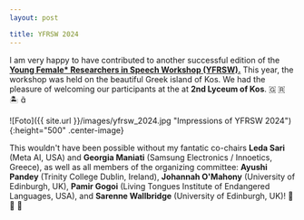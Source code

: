 ```yaml
---
layout: post

title: YFRSW 2024
---
```


I am very happy to have contributed to another successful edition of the <a href="https://sites.google.com/view/yfrsw-2024" target="_blank" rel="noopener"><strong>Young Female* Researchers in Speech Workshop (YFRSW).</strong></a> This year, the workshop was held on the beautiful Greek island of Kos. We had the pleasure of welcoming our participants at the </strong></a> at <strong>2nd Lyceum of Kos</strong>. &#127468; &#127479; &#127965; &#57418; 

![Foto]({{ site.url }}/images/yfrsw_2024.jpg "Impressions of YFRSW 2024"){:height="500" .center-image}

This wouldn't have been possible without my fantatic co-chairs <strong>Leda Sari</strong> (Meta AI, USA) and <strong>Georgia Maniati</strong> (Samsung Electronics / Innoetics, Greece),
as well as all members of the organizing committee: <strong>Ayushi Pandey</strong> (Trinity College Dublin, Ireland), <strong>Johannah O'Mahony</strong> 
(University of Edinburgh, UK), <strong>Pamir Gogoi</strong> (Living Tongues Institute of Endangered Languages, USA), and <strong>Sarenne Wallbridge</strong> 
(University of Edinburgh, UK)! &#128154; &#129293; &#129505;


